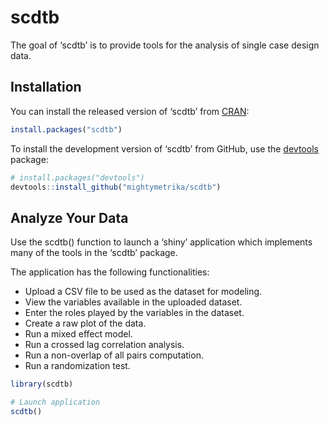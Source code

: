 
<!-- README.md is generated from README.Rmd. Please edit that file -->

# scdtb

<!-- badges: start -->
<!-- badges: end -->

The goal of ‘scdtb’ is to provide tools for the analysis of single case
design data.

## Installation

You can install the released version of ‘scdtb’ from
[CRAN](https://CRAN.R-project.org):

``` r
install.packages("scdtb")
```

To install the development version of ‘scdtb’ from GitHub, use the
[devtools](https://devtools.r-lib.org/) package:

``` r
# install.packages("devtools")
devtools::install_github("mightymetrika/scdtb")
```

## Analyze Your Data

Use the scdtb() function to launch a ‘shiny’ application which
implements many of the tools in the ‘scdtb’ package.

The application has the following functionalities:

- Upload a CSV file to be used as the dataset for modeling.
- View the variables available in the uploaded dataset.
- Enter the roles played by the variables in the dataset.
- Create a raw plot of the data.
- Run a mixed effect model.
- Run a crossed lag correlation analysis.
- Run a non-overlap of all pairs computation.
- Run a randomization test.

``` r
library(scdtb)

# Launch application
scdtb()
```
